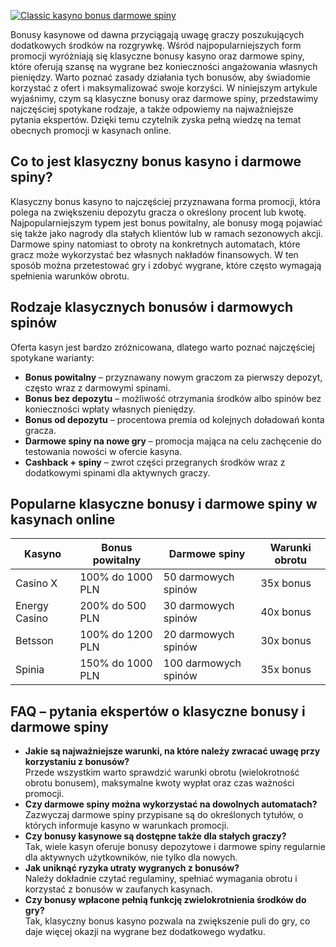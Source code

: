 [![Classic kasyno bonus darmowe spiny](https://123-caf.pages.dev/gitsignup.png)](https://vrmoo.ru/Bt82HjjY)

<p>Bonusy kasynowe od dawna przyciągają uwagę graczy poszukujących dodatkowych środków na rozgrywkę. Wśród najpopularniejszych form promocji wyróżniają się klasyczne bonusy kasyno oraz darmowe spiny, które oferują szansę na wygrane bez konieczności angażowania własnych pieniędzy. Warto poznać zasady działania tych bonusów, aby świadomie korzystać z ofert i maksymalizować swoje korzyści. W niniejszym artykule wyjaśnimy, czym są klasyczne bonusy oraz darmowe spiny, przedstawimy najczęściej spotykane rodzaje, a także odpowiemy na najważniejsze pytania ekspertów. Dzięki temu czytelnik zyska pełną wiedzę na temat obecnych promocji w kasynach online.</p>  <h2>Co to jest klasyczny bonus kasyno i darmowe spiny?</h2> <p>Klasyczny bonus kasyno to najczęściej przyznawana forma promocji, która polega na zwiększeniu depozytu gracza o określony procent lub kwotę. Najpopularniejszym typem jest bonus powitalny, ale bonusy mogą pojawiać się także jako nagrody dla stałych klientów lub w ramach sezonowych akcji. Darmowe spiny natomiast to obroty na konkretnych automatach, które gracz może wykorzystać bez własnych nakładów finansowych. W ten sposób można przetestować gry i zdobyć wygrane, które często wymagają spełnienia warunków obrotu.</p>  <h2>Rodzaje klasycznych bonusów i darmowych spinów</h2> <p>Oferta kasyn jest bardzo zróżnicowana, dlatego warto poznać najczęściej spotykane warianty:</p> <ul>   <li><strong>Bonus powitalny</strong> – przyznawany nowym graczom za pierwszy depozyt, często wraz z darmowymi spinami.</li>   <li><strong>Bonus bez depozytu</strong> – możliwość otrzymania środków albo spinów bez konieczności wpłaty własnych pieniędzy.</li>   <li><strong>Bonus od depozytu</strong> – procentowa premia od kolejnych doładowań konta gracza.</li>   <li><strong>Darmowe spiny na nowe gry</strong> – promocja mająca na celu zachęcenie do testowania nowości w ofercie kasyna.</li>   <li><strong>Cashback + spiny</strong> – zwrot części przegranych środków wraz z dodatkowymi spinami dla aktywnych graczy.</li> </ul>  <h2>Popularne klasyczne bonusy i darmowe spiny w kasynach online</h2> <table>   <thead>     <tr>       <th>Kasyno</th>       <th>Bonus powitalny</th>       <th>Darmowe spiny</th>       <th>Warunki obrotu</th>     </tr>   </thead>   <tbody>     <tr>       <td>Casino X</td>       <td>100% do 1000 PLN</td>       <td>50 darmowych spinów</td>       <td>35x bonus</td>     </tr>     <tr>       <td>Energy Casino</td>       <td>200% do 500 PLN</td>       <td>30 darmowych spinów</td>       <td>40x bonus</td>     </tr>     <tr>       <td>Betsson</td>       <td>100% do 1200 PLN</td>       <td>20 darmowych spinów</td>       <td>30x bonus</td>     </tr>     <tr>       <td>Spinia</td>       <td>150% do 1000 PLN</td>       <td>100 darmowych spinów</td>       <td>35x bonus</td>     </tr>   </tbody> </table>  <h2>FAQ – pytania ekspertów o klasyczne bonusy i darmowe spiny</h2> <ul>   <li><strong>Jakie są najważniejsze warunki, na które należy zwracać uwagę przy korzystaniu z bonusów?</strong><br />Przede wszystkim warto sprawdzić warunki obrotu (wielokrotność obrotu bonusem), maksymalne kwoty wypłat oraz czas ważności promocji.</li>   <li><strong>Czy darmowe spiny można wykorzystać na dowolnych automatach?</strong><br />Zazwyczaj darmowe spiny przypisane są do określonych tytułów, o których informuje kasyno w warunkach promocji.</li>   <li><strong>Czy bonusy kasynowe są dostępne także dla stałych graczy?</strong><br />Tak, wiele kasyn oferuje bonusy depozytowe i darmowe spiny regularnie dla aktywnych użytkowników, nie tylko dla nowych.</li>   <li><strong>Jak uniknąć ryzyka utraty wygranych z bonusów?</strong><br />Należy dokładnie czytać regulaminy, spełniać wymagania obrotu i korzystać z bonusów w zaufanych kasynach.</li>   <li><strong>Czy bonusy wpłacone pełnią funkcję zwielokrotnienia środków do gry?</strong><br />Tak, klasyczny bonus kasyno pozwala na zwiększenie puli do gry, co daje więcej okazji na wygrane bez dodatkowego wydatku.</li> </ul>
